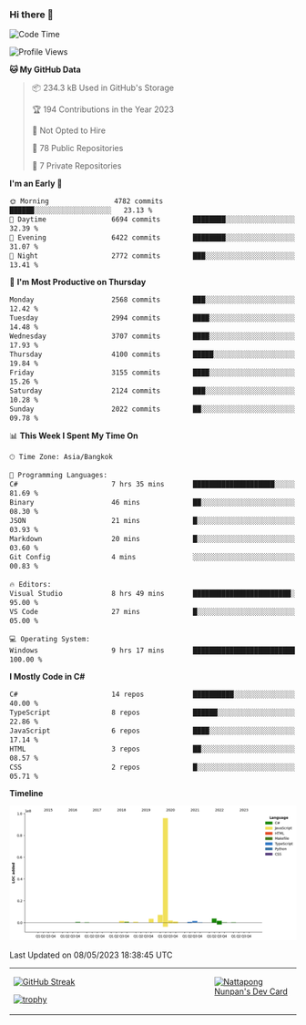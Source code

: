 ### Hi there 👋

<!--START_SECTION:waka-->
![Code Time](http://img.shields.io/badge/Code%20Time-559%20hrs%2013%20mins-blue)

![Profile Views](http://img.shields.io/badge/Profile%20Views-0-blue)

**🐱 My GitHub Data** 

> 📦 234.3 kB Used in GitHub's Storage 
 > 
> 🏆 194 Contributions in the Year 2023
 > 
> 🚫 Not Opted to Hire
 > 
> 📜 78 Public Repositories 
 > 
> 🔑 7 Private Repositories 
 > 
**I'm an Early 🐤** 

```text
🌞 Morning                4782 commits        ██████░░░░░░░░░░░░░░░░░░░   23.13 % 
🌆 Daytime                6694 commits        ████████░░░░░░░░░░░░░░░░░   32.39 % 
🌃 Evening                6422 commits        ████████░░░░░░░░░░░░░░░░░   31.07 % 
🌙 Night                  2772 commits        ███░░░░░░░░░░░░░░░░░░░░░░   13.41 % 
```
📅 **I'm Most Productive on Thursday** 

```text
Monday                   2568 commits        ███░░░░░░░░░░░░░░░░░░░░░░   12.42 % 
Tuesday                  2994 commits        ████░░░░░░░░░░░░░░░░░░░░░   14.48 % 
Wednesday                3707 commits        ████░░░░░░░░░░░░░░░░░░░░░   17.93 % 
Thursday                 4100 commits        █████░░░░░░░░░░░░░░░░░░░░   19.84 % 
Friday                   3155 commits        ████░░░░░░░░░░░░░░░░░░░░░   15.26 % 
Saturday                 2124 commits        ███░░░░░░░░░░░░░░░░░░░░░░   10.28 % 
Sunday                   2022 commits        ██░░░░░░░░░░░░░░░░░░░░░░░   09.78 % 
```


📊 **This Week I Spent My Time On** 

```text
🕑︎ Time Zone: Asia/Bangkok

💬 Programming Languages: 
C#                       7 hrs 35 mins       ████████████████████░░░░░   81.69 % 
Binary                   46 mins             ██░░░░░░░░░░░░░░░░░░░░░░░   08.30 % 
JSON                     21 mins             █░░░░░░░░░░░░░░░░░░░░░░░░   03.93 % 
Markdown                 20 mins             █░░░░░░░░░░░░░░░░░░░░░░░░   03.60 % 
Git Config               4 mins              ░░░░░░░░░░░░░░░░░░░░░░░░░   00.83 % 

🔥 Editors: 
Visual Studio            8 hrs 49 mins       ████████████████████████░   95.00 % 
VS Code                  27 mins             █░░░░░░░░░░░░░░░░░░░░░░░░   05.00 % 

💻 Operating System: 
Windows                  9 hrs 17 mins       █████████████████████████   100.00 % 
```

**I Mostly Code in C#** 

```text
C#                       14 repos            ██████████░░░░░░░░░░░░░░░   40.00 % 
TypeScript               8 repos             ██████░░░░░░░░░░░░░░░░░░░   22.86 % 
JavaScript               6 repos             ████░░░░░░░░░░░░░░░░░░░░░   17.14 % 
HTML                     3 repos             ██░░░░░░░░░░░░░░░░░░░░░░░   08.57 % 
CSS                      2 repos             █░░░░░░░░░░░░░░░░░░░░░░░░   05.71 % 
```



**Timeline**

![Lines of Code chart](https://raw.githubusercontent.com/aixasz/aixasz/main/assets/bar_graph.png)


 Last Updated on 08/05/2023 18:38:45 UTC
<!--END_SECTION:waka-->

<table>
<tr>
<td width="70%" valign="top">
 
 [![GitHub Streak](http://github-readme-streak-stats.herokuapp.com?user=aixasz&theme=github-dark&hide_border=true&date_format=%5BY%20%5DM%20j)](https://git.io/streak-stats)

 [![trophy](https://github-profile-trophy.vercel.app/?username=aixasz&theme=onedark)](https://github.com/ryo-ma/github-profile-trophy)
 </td>
<td width="30%" valign="top">
 
<a href="https://app.daily.dev/aixasz"><img src="https://api.daily.dev/devcards/403207936e6547c9a85ea449e9f3abe8.png?r=re8" alt="Nattapong Nunpan's Dev Card"/></a>

 </td>
</tr>
</table>
 
